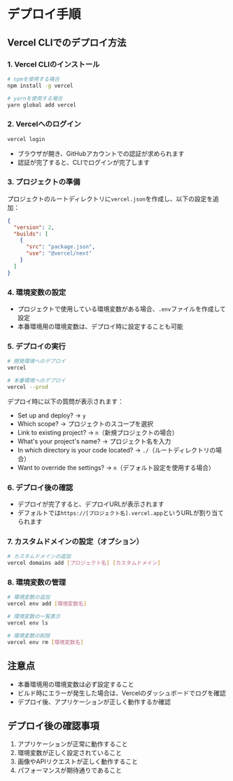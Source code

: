 # デプロイ手順

## Vercel CLIでのデプロイ方法

### 1. Vercel CLIのインストール
```bash
# npmを使用する場合
npm install -g vercel

# yarnを使用する場合
yarn global add vercel
```

### 2. Vercelへのログイン
```bash
vercel login
```
- ブラウザが開き、GitHubアカウントでの認証が求められます
- 認証が完了すると、CLIでログインが完了します

### 3. プロジェクトの準備
プロジェクトのルートディレクトリに`vercel.json`を作成し、以下の設定を追加：

```json
{
  "version": 2,
  "builds": [
    {
      "src": "package.json",
      "use": "@vercel/next"
    }
  ]
}
```

### 4. 環境変数の設定
- プロジェクトで使用している環境変数がある場合、`.env`ファイルを作成して設定
- 本番環境用の環境変数は、デプロイ時に設定することも可能

### 5. デプロイの実行
```bash
# 開発環境へのデプロイ
vercel

# 本番環境へのデプロイ
vercel --prod
```

デプロイ時に以下の質問が表示されます：
- Set up and deploy? → `y`
- Which scope? → プロジェクトのスコープを選択
- Link to existing project? → `n`（新規プロジェクトの場合）
- What's your project's name? → プロジェクト名を入力
- In which directory is your code located? → `./`（ルートディレクトリの場合）
- Want to override the settings? → `n`（デフォルト設定を使用する場合）

### 6. デプロイ後の確認
- デプロイが完了すると、デプロイURLが表示されます
- デフォルトでは`https://[プロジェクト名].vercel.app`というURLが割り当てられます

### 7. カスタムドメインの設定（オプション）
```bash
# カスタムドメインの追加
vercel domains add [プロジェクト名] [カスタムドメイン]
```

### 8. 環境変数の管理
```bash
# 環境変数の追加
vercel env add [環境変数名]

# 環境変数の一覧表示
vercel env ls

# 環境変数の削除
vercel env rm [環境変数名]
```

## 注意点
- 本番環境用の環境変数は必ず設定すること
- ビルド時にエラーが発生した場合は、Vercelのダッシュボードでログを確認
- デプロイ後、アプリケーションが正しく動作するか確認

## デプロイ後の確認事項
1. アプリケーションが正常に動作すること
2. 環境変数が正しく設定されていること
3. 画像やAPIリクエストが正しく動作すること
4. パフォーマンスが期待通りであること 